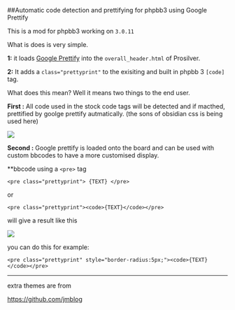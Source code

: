 ##Automatic code detection and prettifying for phpbb3 using Google Prettify 

This is a mod for phpbb3 working on `3.0.11`

What is does is very simple. 

**1:** it loads [Google Prettify](http://code.google.com/p/google-code-prettify/) into the `overall_header.html` of Prosilver.

**2:** It adds a `class="prettyprint"` to the exisiting and built in phpbb 3 `[code]` tag. 


What does this mean? Well it means two things to the end user.

**First :** All code used in the stock code tags will be detected and if macthed, prettified by goolge prettify autmatically. (the sons of obsidian css is being used here)

![](https://raw.github.com/randomessence/gPrettifyphpbb3mod/master/contrib/examples/code.png)

**Second :** Google prettify is loaded onto the board and can be used with custom bbcodes to have a more customised display.

**bbcode using a `<pre>` tag 

`<pre class="prettyprint">
{TEXT}
</pre>`

or

`<pre class="prettyprint"><code>{TEXT}</code></pre>`

will give a result like this


![](https://raw.github.com/randomessence/gPrettifyphpbb3mod/master/contrib/examples/bbcodecode.png)

you can do this for example:

`<pre class="prettyprint" style="border-radius:5px;"><code>{TEXT}</code></pre>`

-------------

extra themes are from

https://github.com/jmblog